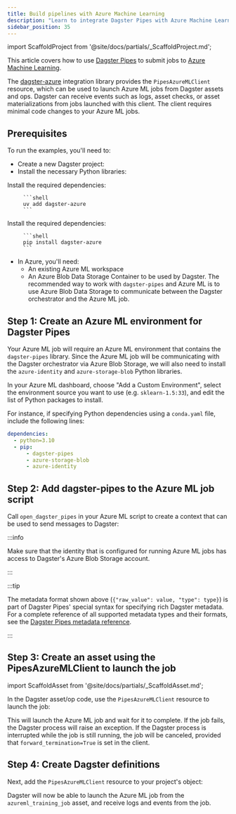 ```yaml
---
title: Build pipelines with Azure Machine Learning
description: "Learn to integrate Dagster Pipes with Azure Machine Learning to launch external code from Dagster assets."
sidebar_position: 35
---
```


import ScaffoldProject from '@site/docs/partials/\_ScaffoldProject.md';

This article covers how to use [Dagster Pipes](/guides/build/external-pipelines) to submit jobs to [Azure Machine Learning](https://azure.microsoft.com/en-us/products/machine-learning).

The [dagster-azure](/api/libraries/dagster-azure) integration library provides the `PipesAzureMLClient` resource, which can be used to launch Azure ML jobs from Dagster assets and ops. Dagster can receive events such as logs, asset checks, or asset materializations from jobs launched with this client. The client requires minimal code changes to your Azure ML jobs.

## Prerequisites

To run the examples, you'll need to:

- Create a new Dagster project:
  <ScaffoldProject />
- Install the necessary Python libraries:

<Tabs groupId="package-manager">
   <TabItem value="uv" label="uv">
      Install the required dependencies:

         ```shell
         uv add dagster-azure
         ```

   </TabItem>

   <TabItem value="pip" label="pip">
      Install the required dependencies:

         ```shell
         pip install dagster-azure
         ```

   </TabItem>
</Tabs>

- In Azure, you'll need:
  - An existing Azure ML workspace
  - An Azure Blob Data Storage Container to be used by Dagster. The recommended way to work with `dagster-pipes` and Azure ML is to use Azure Blob Data Storage to communicate between the Dagster orchestrator and the Azure ML job.

## Step 1: Create an Azure ML environment for Dagster Pipes


Your Azure ML job will require an Azure ML environment that contains the `dagster-pipes` library. Since the Azure ML job will be communicating with the Dagster orchestrator via Azure Blob Storage, we will also need to install the `azure-identity` and `azure-storage-blob` Python libraries.


In your Azure ML dashboard, choose "Add a Custom Environment", select the environment source you want to use (e.g. `sklearn-1.5:33`), and edit the list of Python packages to install.

For instance, if specifying Python dependencies using a `conda.yaml` file, include the following lines:

```yaml
dependencies:
  - python=3.10
  - pip:
      - dagster-pipes
      - azure-storage-blob
      - azure-identity
```

## Step 2: Add dagster-pipes to the Azure ML job script

Call `open_dagster_pipes` in your Azure ML script to create a context that can be used to send messages to Dagster:

<CodeExample path="docs_snippets/docs_snippets/guides/dagster/dagster_pipes/azure/azureml_job/train.py" title="train.py" />

:::info

Make sure that the identity that is configured for running Azure ML jobs has access to Dagster's Azure Blob Storage account.

:::

:::tip

The metadata format shown above (`{"raw_value": value, "type": type}`) is part of Dagster Pipes' special syntax for specifying rich Dagster metadata. For a complete reference of all supported metadata types and their formats, see the [Dagster Pipes metadata reference](/guides/build/external-pipelines/using-dagster-pipes/reference#passing-rich-metadata-to-dagster).

:::

## Step 3: Create an asset using the PipesAzureMLClient to launch the job

import ScaffoldAsset from '@site/docs/partials/\_ScaffoldAsset.md';

<ScaffoldAsset />

In the Dagster asset/op code, use the `PipesAzureMLClient` resource to launch the job:

<CodeExample path="docs_snippets/docs_snippets/guides/dagster/dagster_pipes/azure/azureml_job/dagster_code.py" startAfter="start_asset_marker" endBefore="end_asset_marker" title="src/<project_name>/defs/assets.py" />

This will launch the Azure ML job and wait for it to complete. If the job fails, the Dagster process will raise an exception. If the Dagster process is interrupted while the job is still running, the job will be canceled, provided that `forward_termination=True` is set in the client.

## Step 4: Create Dagster definitions

Next, add the `PipesAzureMLClient` resource to your project's <PyObject section="definitions" module="dagster" object="Definitions" /> object:


<CodeExample path="docs_snippets/docs_snippets/guides/dagster/dagster_pipes/azure/azureml_job/dagster_code.py" startAfter="start_definitions_marker" endBefore="end_definitions_marker" title="src/<project_name>/defs/assets.py" />

Dagster will now be able to launch the Azure ML job from the `azureml_training_job` asset, and receive logs and events from the job.
